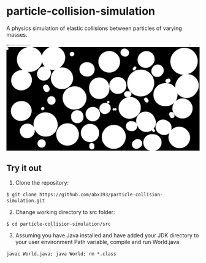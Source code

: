 # particle-collision-simulation
A physics simulation of elastic collisions between particles of varying masses.

![Animation](assets/Animation.gif)

## Try it out
1. Clone the repository: 
```
$ git clone https://github.com/abx393/particle-collision-simulation.git
```
2. Change working directory to src folder: 
```
$ cd particle-collision-simulation/src
```
3. Assuming you have Java installed and have added your JDK directory to your user environment Path variable, compile and run World.java: 
```
javac World.java; java World; rm *.class
```

